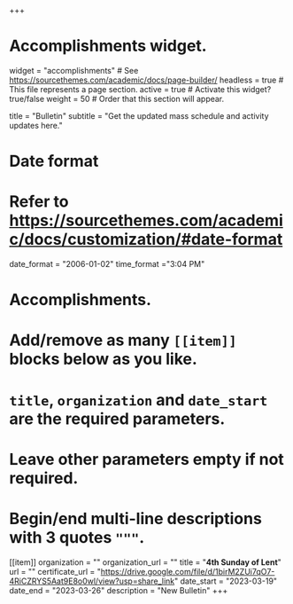 +++
# Accomplishments widget.
widget = "accomplishments"  # See https://sourcethemes.com/academic/docs/page-builder/
headless = true  # This file represents a page section.
active = true  # Activate this widget? true/false
weight = 50  # Order that this section will appear.

title = "Bulletin"
subtitle = "Get the updated mass schedule and activity updates here."

# Date format
#   Refer to https://sourcethemes.com/academic/docs/customization/#date-format
date_format = "2006-01-02"
time_format ="3:04 PM"

# Accomplishments.
#   Add/remove as many `[[item]]` blocks below as you like.
#   `title`, `organization` and `date_start` are the required parameters.
#   Leave other parameters empty if not required.
#   Begin/end multi-line descriptions with 3 quotes `"""`.


[[item]]
  organization = ""
  organization_url = ""
  title = "**4th Sunday of Lent**"
  url = ""
  certificate_url = "https://drive.google.com/file/d/1birM2ZUi7qO7-4RiCZRYS5Aat9E8o0wl/view?usp=share_link"
  date_start = "2023-03-19"
  date_end = "2023-03-26"
  description = "New Bulletin"
+++
